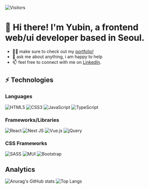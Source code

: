 ![Visitors](https://api.visitorbadge.io/api/visitors?path=yubinjodev&label=Total%20Visitors&labelColor=%23d9e3f0&countColor=%23263759)

# 👋 Hi there! I'm Yubin, a frontend web/ui developer based in Seoul.

- 👧🏻 make sure to check out my [portfolio!](https://yubinjo.vercel.app/)
- 💬 ask me about anything, i am happy to help
- 📫 feel free to connect with me on [LinkedIn](www.linkedin.com/in/yubinjodev).

## ⚡ Technologies

### Languages
![HTML5](https://img.shields.io/badge/html5-%23E34F26.svg?style=for-the-badge&logo=html5&logoColor=white)
![CSS3](https://img.shields.io/badge/css3-%231572B6.svg?style=for-the-badge&logo=css3&logoColor=white)
![JavaScript](https://img.shields.io/badge/javascript-%23323330.svg?style=for-the-badge&logo=javascript&logoColor=%23F7DF1E)
![TypeScript](https://img.shields.io/badge/typescript-%23007ACC.svg?style=for-the-badge&logo=typescript&logoColor=white)

### Frameworks/Libraries
![React](https://img.shields.io/badge/react-%2320232a.svg?style=for-the-badge&logo=react&logoColor=%2361DAFB)
![Next JS](https://img.shields.io/badge/Next-black?style=for-the-badge&logo=next.js&logoColor=white)
![Vue.js](https://img.shields.io/badge/vuejs-%2335495e.svg?style=for-the-badge&logo=vuedotjs&logoColor=%234FC08D)
![jQuery](https://img.shields.io/badge/jquery-%230769AD.svg?style=for-the-badge&logo=jquery&logoColor=white)

### CSS Frameworks
![SASS](https://img.shields.io/badge/SASS-hotpink.svg?style=for-the-badge&logo=SASS&logoColor=white)
![MUI](https://img.shields.io/badge/MUI-%230081CB.svg?style=for-the-badge&logo=mui&logoColor=white)
![Bootstrap](https://img.shields.io/badge/bootstrap-%238511FA.svg?style=for-the-badge&logo=bootstrap&logoColor=white)

## Analytics
![Anurag's GitHub stats](https://github-readme-stats.vercel.app/api?username=yubinjodev&show_icons=true&theme=tokyonight)
![Top Langs](https://github-readme-stats.vercel.app/api/top-langs/?username=yubinjodev&layout=compact)


